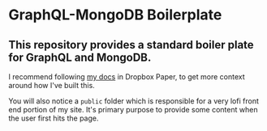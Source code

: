 # GraphQL-MongoDB Boilerplate

## This repository provides a standard boiler plate for GraphQL and MongoDB.

I recommend following [my docs](`https://www.dropbox.com/scl/fi/ccbo8pwfdqhftffbpziuo/Express-MongoDB-GraphQL.paper?dl=0&rlkey=k2ckbx5pk813f79h3poi5opnx`) in Dropbox Paper, to get more context around how I've built this.

You will also notice a `public` folder which is responsible for a very lofi front end portion of my site. It's primary purpose to provide some content when the user first hits the page.
